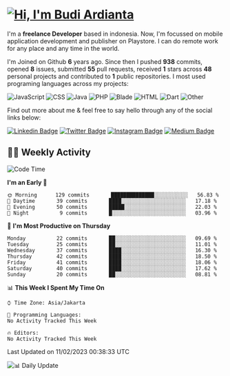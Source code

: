 # [![Hi, I'm Budi Ardianta](https://readme-typing-svg.herokuapp.com?size=24&vCenter=true&lines=%F0%9F%91%8B+Hi%2C+I'm+Budi+Ardianta+;%F0%9F%92%BB+Android+And+Web+Developer+)](https://git.io/typing-svg)

I'm a **freelance Developer** based in indonesia. Now, I'm focussed on mobile application development and publisher on Playstore. I can do remote work for any place and any time in the world.

I'm Joined on Github **6** years ago. Since then I pushed **938** commits, opened **8** issues, submitted **55** pull requests, received **1** stars across **48** personal projects and contributed to **1** public repositories.
I most used programing languages across my projects:

![JavaScript](https://img.shields.io/badge/-JavaScript-%23f1e05a?style=flat&logo=JavaScript&logoColor=white)
![CSS](https://img.shields.io/badge/-CSS-%23563d7c?style=flat&logo=CSS&logoColor=white)
![Java](https://img.shields.io/badge/-Java-%23b07219?style=flat&logo=Java&logoColor=white)
![PHP](https://img.shields.io/badge/-PHP-%234F5D95?style=flat&logo=PHP&logoColor=white)
![Blade](https://img.shields.io/badge/-Blade-%23f7523f?style=flat&logo=Blade&logoColor=white)
![HTML](https://img.shields.io/badge/-HTML-%23e34c26?style=flat&logo=HTML&logoColor=white)
![Dart](https://img.shields.io/badge/-Dart-%2300B4AB?style=flat&logo=Dart&logoColor=white)
![Other](https://img.shields.io/badge/-Other-%23ededed?style=flat&logo=Other&logoColor=white)

Find out more about me & feel free to say hello through any of the social links below:

[![Linkedin Badge](https://img.shields.io/badge/-budiardianata-blue?style=flat&logo=Linkedin&logoColor=white&link=https://www.linkedin.com/in/budiardianata/)](https://www.linkedin.com/in/budiardianata/)
[![Twitter Badge](https://img.shields.io/badge/-budiardianata-%231DA1F2.svg?style=flat&logo=twitter&logoColor=white&link=https://www.twitter.com/budiardianata)](https://www.linkedin.com/in/budiardianata/)
[![Instagram Badge](https://img.shields.io/badge/-budiardianata-purple?style=flat&logo=instagram&logoColor=white&link=https://instagram.com/budiardianata/)](https://instagram.com/budiardianata)
[![Medium Badge](https://img.shields.io/badge/-@budiardianata-%2312100E.svg?style=flat&logo=Medium&logoColor=white&link=https://medium.com/@budiardianata/)](https://medium.com/@budiardianata)

## 👨‍💻 Weekly Activity
<!--START_SECTION:waka-->
![Code Time](http://img.shields.io/badge/Code%20Time-1%2C636%20hrs%2056%20mins-blue)

**I'm an Early 🐤** 

```text
🌞 Morning      129 commits       ██████████████░░░░░░░░░░░   56.83 % 
🌆 Daytime       39 commits       ████░░░░░░░░░░░░░░░░░░░░░   17.18 % 
🌃 Evening       50 commits       █████░░░░░░░░░░░░░░░░░░░░   22.03 % 
🌙 Night          9 commits       █░░░░░░░░░░░░░░░░░░░░░░░░   03.96 % 

```
📅 **I'm Most Productive on Thursday** 

```text
Monday          22 commits       ██░░░░░░░░░░░░░░░░░░░░░░░   09.69 % 
Tuesday         25 commits       ██░░░░░░░░░░░░░░░░░░░░░░░   11.01 % 
Wednesday       37 commits       ████░░░░░░░░░░░░░░░░░░░░░   16.30 % 
Thursday        42 commits       ████░░░░░░░░░░░░░░░░░░░░░   18.50 % 
Friday          41 commits       ████░░░░░░░░░░░░░░░░░░░░░   18.06 % 
Saturday        40 commits       ████░░░░░░░░░░░░░░░░░░░░░   17.62 % 
Sunday          20 commits       ██░░░░░░░░░░░░░░░░░░░░░░░   08.81 % 

```


📊 **This Week I Spent My Time On** 

```text
⌚︎ Time Zone: Asia/Jakarta

💬 Programming Languages: 
No Activity Tracked This Week

🔥 Editors: 
No Activity Tracked This Week

```


 Last Updated on 11/02/2023 00:38:33 UTC
<!--END_SECTION:waka-->

![📊 Daily Update](https://github.com/budiardianata/budiardianata/actions/workflows/update-activity.yml/badge.svg)
